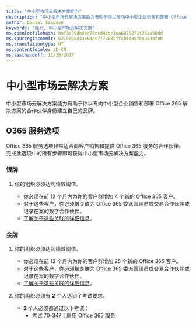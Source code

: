 ```yaml
---
title: "中小型市场云解决方案能力"
description: "中小型市场云解决方案能力有助于你以专向中小型企业销售和部署 Office 365 解决方案的合作伙伴身份建立自己的品牌。"
author: Daniel Simpson
keywords: "能力, 中小型市场云解决方案"
ms.openlocfilehash: bef3e59db9ed70ecd4cde3ea6878271f25aa50dd
ms.sourcegitcommit: 6215068443504ee777880bffcb1e85fea3b3bfeb
ms.translationtype: HT
ms.contentlocale: zh-CN
ms.lasthandoff: 11/16/2017
---
```

# <a name="small-and-midmarket-cloud-solutions"></a>中小型市场云解决方案 
中小型市场云解决方案能力有助于你以专向中小型企业销售和部署 Office 365 解决方案的合作伙伴身份建立自己的品牌。

## <a name="o365-services-option"></a>O365 服务选项
Office 365 服务选项非常适合向客户销售和提供 Office 365 服务的合作伙伴。 完成此选项中的所有步骤即可获得中小型市场云解决方案能力。

### <a name="silver"></a>银牌
1. 你的组织必须达到绩效阈值。
    
    - 你必须在前 12 个月内为你的客户群增加 4 个新的 Office 365 客户。
    - 对于这些客户，你必须被关联为 Office 365 委派管理员或交易合作伙伴或记录在案的数字合作伙伴。
    - [了解关于这些关联的详细信息](https://partner.microsoft.com/en-us/membership/digital-partner-of-record)。

### <a name="gold"></a>金牌
1. 你的组织必须达到绩效阈值。

    - 你必须在前 12 个月内为你的客户群增加 25 个新的 Office 365 客户。
    - 对于这些客户，你必须被关联为 Office 365 委派管理员或交易合作伙伴或记录在案的数字合作伙伴。
    - [了解关于这些关联的详细信息](https://partner.microsoft.com/en-us/membership/digital-partner-of-record)。  
  
2. 你的组织必须有 **2** 个人达到了考试要求。

    - **2** 个人必须都通过以下考试：
        - [考试 70-347](https://www.microsoft.com/en-us/learning/exam-70-347.aspx)：启用 Office 365 服务
